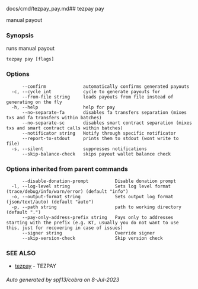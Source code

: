 docs/cmd/tezpay_pay.md## tezpay pay

manual payout

### Synopsis

runs manual payout

```
tezpay pay [flags]
```

### Options

```
      --confirm              automatically confirms generated payouts
  -c, --cycle int            cycle to generate payouts for
      --from-file string     loads payouts from file instead of generating on the fly
  -h, --help                 help for pay
      --no-separate-fa       disables fa transfers separation (mixes txs and fa transfers within batches)
      --no-separate-sc       disables smart contract separation (mixes txs and smart contract calls within batches)
      --notificator string   Notify through specific notificator
      --report-to-stdout     prints them to stdout (wont write to file)
  -s, --silent               suppresses notifications
      --skip-balance-check   skips payout wallet balance check
```

### Options inherited from parent commands

```
      --disable-donation-prompt          Disable donation prompt
  -l, --log-level string                 Sets log level format (trace/debug/info/warn/error) (default "info")
  -o, --output-format string             Sets output log format (json/text/auto) (default "auto")
  -p, --path string                      path to working directory (default ".")
      --pay-only-address-prefix string   Pays only to addresses starting with the prefix (e.g. KT, usually you do not want to use this, just for recovering in case of issues)
      --signer string                    Override signer
      --skip-version-check               Skip version check
```

### SEE ALSO

* [tezpay](/tezpay/reference/cmd/tezpay)	 - TEZPAY

###### Auto generated by spf13/cobra on 8-Jul-2023
